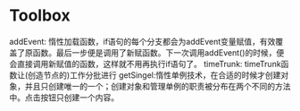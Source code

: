 # Toolbox
addEvent: 惰性加载函数，if语句的每个分支都会为addEvent变量赋值，有效覆盖了原函数。最后一步便是调用了新赋函数。下一次调用addEvent()的时候，便会直接调用新赋值的函数，这样就不用再执行if语句了。
timeTrunk: timeTrunk函数让(创造节点的)工作分批进行
getSingel:惰性单例技术，在合适的时候才创建对象，并且只创建唯一的一个；创建对象和管理单例的职责被分布在两个不同的方法中。点击按钮只创建一个内容。
